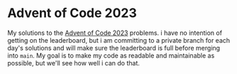 # Advent of Code 2023
My solutions to the [Advent of Code 2023](https://adventofcode.com/2023) problems. i have no intention of getting on the leaderboard, but i am committing to a private branch for each day's solutions and will make sure the leaderboard is full before merging into `main`. My goal is to make my code as readable and maintainable as possible, but we'll see how well i can do that.